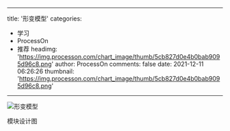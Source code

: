 
---
title: '形变模型'
categories: 
 - 学习
 - ProcessOn
 - 推荐
headimg: 'https://img.processon.com/chart_image/thumb/5cb827d0e4b0bab9095d96c8.png'
author: ProcessOn
comments: false
date: 2021-12-11 06:26:26
thumbnail: 'https://img.processon.com/chart_image/thumb/5cb827d0e4b0bab9095d96c8.png'
---

<div>   
<img class="thumb" alt="形变模型" src="https://img.processon.com/chart_image/thumb/5cb827d0e4b0bab9095d96c8.png" referrerpolicy="no-referrer">
<p>模块设计图</p>  
</div>
            